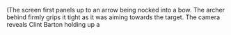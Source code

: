 (The screen first panels up to an arrow being nocked into a bow. The archer behind firmly grips it tight as it was aiming towards the target. The camera reveals Clint Barton holding up a 